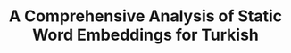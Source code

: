 ---
title: "A Comprehensive Analysis of Static Word Embeddings for Turkish"
permalink: /publication/paper-2
excerpt: 'Word embeddings are word representations that are used in natural language processing (NLP) applications. There are basically two types of word embedding models which are non-contextual (static) models and contextual models. While the former one generates a single embedding for a word independent of the context, the latter one generates a different embedding for a word in different contexts. There are plenty of works that compare contextual and non-contextual embedding models within their respective groups in different languages. However, the number of studies that compare the models in these two groups with each other is very few and there is no such study in Turkish. This process necessitates converting contextual embeddings into static embeddings. In this paper, we compare and evaluate the performance of several contextual and non-contextual models in both intrinsic and extrinsic evaluation settings for Turkish. We make a fine-grained comparison by analyzing the syntactic and semantic capabilities of the models separately. The results of the analyses provide insights about the suitability of different embedding models in different types of NLP tasks. We also build a Turkish word embedding repository comprising the embedding models used in this work, which may serve as a valuable resource for researchers and practitioners in the field of Turkish NLP. We make the word embeddings, scripts, and evaluation datasets publicly available.'
venue: Currently Under Review for 'Expert Systems with Applications'
paperurl: 'https://papers.ssrn.com/sol3/papers.cfm?abstract_id=4615519'
---